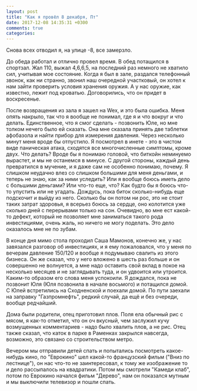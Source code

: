 ```yaml
---
layout: post
title: "Как я провёл 8 декабря, Пт"
date: 2017-12-08 14:35:31 +0300
comments: true
categories: 
---
```

Снова всех отводил я, на улице -8, все замерзло.

До обеда работал и отлично провел время. В обед потащился в спортзал. Жал 110, выжал 4,6,6,5, на последний раз немного не хватило сил, учитывая мое состояние. Когда я был в зале, раздался телефонный звонок, как ни странно, звонил наш очередной участковый, он хотел к нам зайти проверить условия хранения оружия. А у нас оружие, как известно, лежит под кроватью. Договорились, что он придет в воскресенье.

После возвращения из зала я зашел на Wex, и это была ошибка.  Меня опять накрыло, так что я вообще не понимал, где я и что вокруг и что делать. Единственное, что я смог сделать - позвонить Юле, но мне толком нечего было ей сказать. Она мне сказала принять две таблетки афобазола и найти прибор для измерения давления. Через несколько минут меня вроде бы отпустило. Я посмотрел в инете - это в чистом виде паническая атака, сходятся все многочисленные симптомы, кроме двух. Что делать? Вроде бы я понимаю головой, что биткойн неминуемо вырастет, и мы не останемся в минусе. С другой стороны, каждый день превратился в мучение, и я даже сам не особенно понимаю, почему. Я слишком неудачно влез со слишком большими для меня деньгами, и теперь не знаю, как за ними уследить? Или я вообще боюсь иметь дело с большими деньгами? Или что-то еще, что? Как будто бы я боюсь что-то упустить или не угадать. Дождусь, пока биток сколько-нибудь еще подскочит и выйду из него. Сколько бы он потом ни рос, это не стоит таких затрат здоровья, я всерьез боюсь за сердце, оно колотится уже сколько дней с перерывами только на сон. Очевидно, во мне ест какой-то дефект, который не позволяет мне заниматься такого рода инвестициями, очень жаль, но ничего не могу поделать. Это дело оказалось мне не по зубам.

В конце дня мимо стола проходил Саша Мамонов, конечно же, у нас завязался разговор об инвестициях, и я ему пожаловался, что у меня по вечерам давление 150/120 и вообще я подумываю свалить из этого бизнеса. Он же сказал, что у него вложено в шесть раз больше и он совершенно не волнуется, а мне надо оставить свой вклад в покое на несколько месяцев и не заглядывать туда, и он удвоится или утроится. Каким-то образом его слова меня успокоили. Я дождался, пока не позвонит Юля (Юля позвонила в начале восьмого) и потащился домой. С Юлей встретились на Сходненской и поехали домой. По пути заехали на заправку "Газпромнефть", редкий случай, да ещё и без очереди, вообще редчайший.

Дома были родители, отец приготовил плов. Поля ела обычный рис с мясом, я как-то отметил, что он оч вкусный, чем заслужил кучу возмущенных комментариев - надо было хвалить плов, а не рис. Отец также сказал, что каток в парке в Раменках закрылся навсегда, возможно, это связано со строительством метро.

Вечером мы отправили детей спать и попытались посмотреть какое-нибудь кино, по "Еврокино" шел какой-то французский фильм ("Вниз по лестнице"), он нас что-то не заинтересовал, к тому же изображение то и дело рассыпалось на квадратики. Потом мы смотрели "Камеди клаб", потом по Еврокино начался фильм "Дерево", нам он показался мутным и мы выключили телевизор и пошли спать.